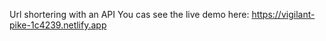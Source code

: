 Url shortering with an API
You cas see the live demo here: https://vigilant-pike-1c4239.netlify.app 
